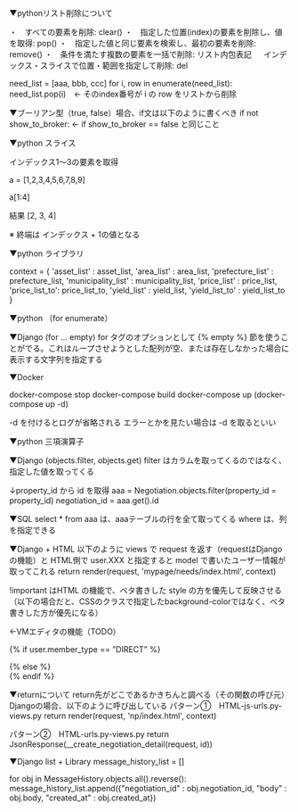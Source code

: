 ▼pythonリスト削除について

・　すべての要素を削除: clear()
・　指定した位置(index)の要素を削除し、値を取得: pop()
・　指定した値と同じ要素を検索し、最初の要素を削除: remove()
・　条件を満たす複数の要素を一括で削除: リスト内包表記
　 インデックス・スライスで位置・範囲を指定して削除: del

need_list = [aaa, bbb, ccc]
for i, row in enumerate(need_list):
    need_list.pop(i)　← そのindex番号が i の row をリストから削除
    


▼ブーリアン型（true, false）場合、if文は以下のように書くべき
if not show_to_broker:      ← if show_to_broker == false と同じこと



▼python スライス

インデックス1〜3の要素を取得

a = [1,2,3,4,5,6,7,8,9]

a[1:4]

結果
[2, 3, 4]

※ 終端は インデックス + 1の値となる



▼python ライブラリ

context = {
        'asset_list' : asset_list,
        'area_list' : area_list,
        'prefecture_list' : prefecture_list,
        'municipality_list' : municipality_list,
        'price_list' : price_list,
        'price_list_to': price_list_to,
        'yield_list' : yield_list,
        'yield_list_to' : yield_list_to
        }



▼python （for enumerate）



▼Django (for ... empty)
for タグのオプションとして {% empty %} 節を使うことがでる。これはループさせようとした配列が空、または存在しなかった場合に表示する文字列を指定する



▼Docker

docker-compose stop
docker-compose build
docker-compose up (docker-compose up -d)

-d を付けるとログが省略される
エラーとかを見たい場合は -d を取るといい



▼python 三項演算子



▼Django (objects.filter, objects.get)
filter はカラムを取ってくるのではなく、指定した値を取ってくる

↓property_id から id を取得
aaa =  Negotiation.objects.filter(property_id = property_id)
negotiation_id = aaa.get().id



▼SQL
select * from aaa は、aaaテーブルの行を全て取ってくる
where は、列を指定できる



▼Django + HTML
以下のように views で request を返す（requestはDjangoの機能）と HTML側で user.XXX と指定すると model で書いたユーザー情報が取ってこれる
return render(request, 'mypage/needs/index.html', context)

!important はHTML の機能で、ベタ書きした style の方を優先して反映させる
（以下の場合だと、CSSのクラスで指定したbackground-colorではなく、ベタ書きした方が優先になる）

<!-- TODO: デザイン未済 --> ←VMエディタの機能（TODO）
  {% if user.member_type == ”DIRECT” %}
    <div class="l-header__top__inner; background-color: #E6B422 !important;">
  {% else %}
    <div class="l-header__top__inner">
  {% endif %}



▼returnについて
return先がどこであるかきちんと調べる（その関数の呼び元）
Djangoの場合、以下のように呼び出している
パターン①　HTML-js-urls.py-views.py 
return render(request, 'np/index.html', context)

パターン②　HTML-urls.py-views.py
return JsonResponse(__create_negotiation_detail(request, id))



▼Django list + Library
message_history_list = []

for obj in MessageHistory.objects.all().reverse():
    message_history_list.append({"negotiation_id" : obj.negotiation_id, "body" : obj.body, "created_at" : obj.created_at})


